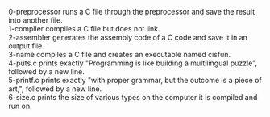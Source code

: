 0-preprocessor runs a C file through the preprocessor and save the result into another file.  
1-compiler compiles a C file but does not link.  
2-assembler generates the assembly code of a C code and save it in an output file.  
3-name compiles a C file and creates an executable named cisfun.  
4-puts.c prints exactly "Programming is like building a multilingual puzzle", followed by a new line.  
5-printf.c prints exactly "with proper grammar, but the outcome is a piece of art,", followed by a new line.  
6-size.c prints the size of various types on the computer it is compiled and run on.  


